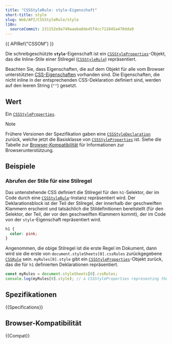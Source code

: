 ```yaml
---
title: "CSSStyleRule: style-Eigenschaft"
short-title: style
slug: Web/API/CSSStyleRule/style
l10n:
  sourceCommit: 231152e9a749aaeba8de45f4cc712845a470dda9
---
```


{{ APIRef("CSSOM") }}

Die schreibgeschützte **`style`**-Eigenschaft ist ein [`CSSStyleProperties`](/de/docs/Web/API/CSSStyleProperties)-Objekt, das die Inline-Stile einer Stilregel ([`CSSStyleRule`](/de/docs/Web/API/CSSStyleRule)) repräsentiert.

Beachten Sie, dass Eigenschaften, die auf dem Objekt für alle vom Browser unterstützten [CSS-Eigenschaften](/de/docs/Web/CSS/Properties) vorhanden sind.
Die Eigenschaften, die nicht inline in der entsprechenden CSS-Deklaration definiert sind, werden auf den leeren String (`""`) gesetzt.

## Wert

Ein [`CSSStyleProperties`](/de/docs/Web/API/CSSStyleProperties).

> [!NOTE]
> Frühere Versionen der Spezifikation gaben eine [`CSSStyleDeclaration`](/de/docs/Web/API/CSSStyleDeclaration) zurück, welche jetzt die Basisklasse von [`CSSStyleProperties`](/de/docs/Web/API/CSSStyleProperties) ist.
> Siehe die Tabelle zur [Browser-Kompatibilität](#browser-kompatibilität) für Informationen zur Browserunterstützung.

## Beispiele

### Abrufen der Stile für eine Stilregel

Das untenstehende CSS definiert die Stilregel für den `h1`-Selektor, der im Code durch eine [`CSSStyleRule`](/de/docs/Web/API/CSSStyleRule)-Instanz repräsentiert wird.
Der Deklarationsblock ist der Teil der Stilregel, der innerhalb der geschweiften Klammern erscheint und tatsächlich die Stildefinitionen bereitstellt (für den Selektor, der Teil, der vor den geschweiften Klammern kommt), der im Code von der `style`-Eigenschaft repräsentiert wird.

```css
h1 {
  color: pink;
}
```

Angenommen, die obige Stilregel ist die erste Regel im Dokument, dann wird sie die erste von `document.styleSheets[0].cssRules` zurückgegebene [`CSSRule`](/de/docs/Web/API/CSSRule) sein.
`myRules[0].style` gibt ein [`CSSStyleProperties`](/de/docs/Web/API/CSSStyleProperties)-Objekt zurück, das die für `h1` definierten Deklarationen repräsentiert.

```js
const myRules = document.styleSheets[0].cssRules;
console.log(myRules[0].style); // a CSSStyleProperties representing the declarations on the h1.
```

## Spezifikationen

{{Specifications}}

## Browser-Kompatibilität

{{Compat}}
